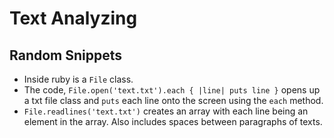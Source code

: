 # Text Analyzing

## Random Snippets
- Inside ruby is a `File` class.
- The code, `File.open('text.txt').each { |line| puts line }` opens up a txt file class and `puts` each line onto the screen using the `each` method.
- `File.readlines('text.txt')` creates an array with each line being an element in the array. Also includes spaces between paragraphs of texts. 
